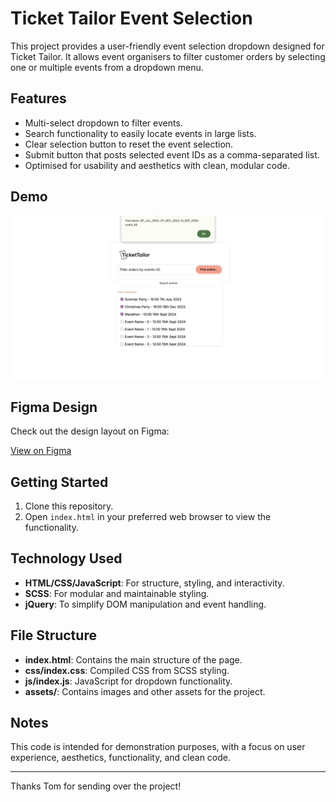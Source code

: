# Ticket Tailor Event Selection

This project provides a user-friendly event selection dropdown designed for Ticket Tailor. It allows event organisers to filter customer orders by selecting one or multiple events from a dropdown menu.

## Features

- Multi-select dropdown to filter events.
- Search functionality to easily locate events in large lists.
- Clear selection button to reset the event selection.
- Submit button that posts selected event IDs as a comma-separated list.
- Optimised for usability and aesthetics with clean, modular code.

## Demo

![Example](assets/example.gif)

## Figma Design

Check out the design layout on Figma:

[View on Figma](https://www.figma.com/design/QzRPv9dC8EzbsTaQHYWmN4/Interview?node-id=1-2&t=ZY5YACj99jba7i55-1)

## Getting Started

1. Clone this repository.
2. Open `index.html` in your preferred web browser to view the functionality.

## Technology Used

- **HTML/CSS/JavaScript**: For structure, styling, and interactivity.
- **SCSS**: For modular and maintainable styling.
- **jQuery**: To simplify DOM manipulation and event handling.

## File Structure

- **index.html**: Contains the main structure of the page.
- **css/index.css**: Compiled CSS from SCSS styling.
- **js/index.js**: JavaScript for dropdown functionality.
- **assets/**: Contains images and other assets for the project.

## Notes

This code is intended for demonstration purposes, with a focus on user experience, aesthetics, functionality, and clean code.

---

Thanks Tom for sending over the project!
